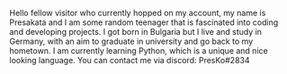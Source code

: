 Hello fellow visitor who currently hopped on my account, my name is Presakata and I am some random teenager that is fascinated into coding and developing projects.
I got born in Bulgaria but I live and study in Germany, with an aim to graduate in university and go back to my hometown. 
I am currently learning Python, which is a unique and nice looking language. 
You can contact me via discord: PresKo#2834

